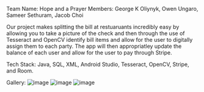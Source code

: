 Team Name: Hope and a Prayer
Members: George K Oliynyk, Owen Ungaro, Sameer Sethuram, Jacob Choi

Our project makes splitting the bill at restuaruants incredibly easy by allowing you to take a picture of the check and then 
through the use of Tesseract and OpenCV identify bill items and allow for the user to digitally assign them to each party. The
app will then appropriatley update the balance of each user and allow for the user to pay through Stripe.

Tech Stack: Java, SQL, XML, Android Studio, Tesseract, OpenCV, Stripe, and Room.

Gallery:
![image](https://github.com/user-attachments/assets/c218b377-937e-442a-970e-5c94807fd52f)
![image](https://github.com/user-attachments/assets/64dab9fd-c9f9-41f7-8974-10a433ee921c)
![image](https://github.com/user-attachments/assets/5b80496c-8643-4aff-8ab2-4b2fa989ead0)




